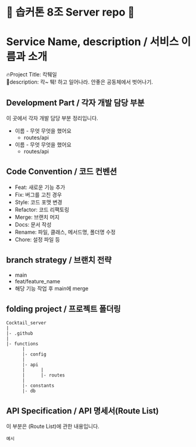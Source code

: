 # 🌟 솝커톤 8조 Server repo 🌟

# Service Name, description / 서비스 이름과 소개

🔥Project Title: 칵퉤일  
📜description: 칵~ 퉤! 하고 일어나라. 안좋은 공동체에서 벗어나기.

## Development Part / 각자 개발 담당 부분

이 곳에서 각자 개발 담당 부분 정리입니다.

- 이름 - 무엇 무엇을 했어요
  - routes/api
- 이름 - 무엇 무엇을 했어요
  - routes/api

## Code Convention / 코드 컨벤션

- Feat: 새로운 기능 추가
- Fix: 버그를 고친 경우
- Style: 코드 포맷 변경
- Refactor: 코드 리팩토링
- Merge: 브랜치 머지
- Docs: 문서 작성
- Rename: 파일, 클래스, 메서드명, 폴더명 수정
- Chore: 설정 파일 등

## branch strategy / 브랜치 전략

- main
- feat/feature_name
- 해당 기능 작업 후 main에 merge

## folding project / 프로젝트 폴더링

```
Cocktail_server
|
|- .github
|
|- functions
      |
      |- config
      |
      |- api
      |      |
      |      |- routes
      |
      |- constants
      |- db
```

## API Specification / API 명세서(Route List)

이 부분은 (Route List)에 관한 내용입니다.

```
예시
```
